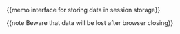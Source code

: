 {{memo interface for storing data in session storage}}

{{note Beware that data will be lost after browser closing}}


